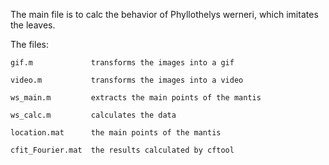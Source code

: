 The main file is to calc the behavior of Phyllothelys werneri, which imitates the leaves.

  The files: 
    
    gif.m             transforms the images into a gif
  
    video.m           transforms the images into a video
    
    ws_main.m         extracts the main points of the mantis
  
    ws_calc.m         calculates the data

    location.mat      the main points of the mantis
    
    cfit_Fourier.mat  the results calculated by cftool
